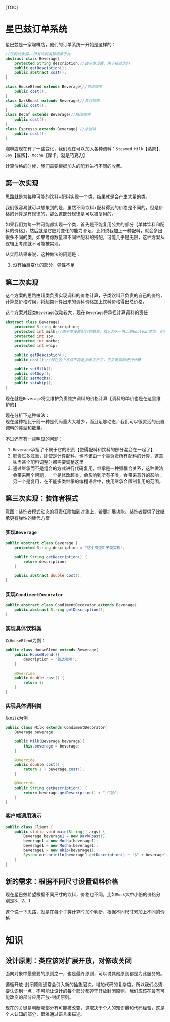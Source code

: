 [TOC]

# 星巴兹订单系统
星巴兹是一家咖啡店，他们的订单系统一开始是这样的：
```java
//饮料抽象类——所有饮料类都继承于此
abstract class Beverage{
    protected String description;//由子类设置，用于描述饮料
    public getDesciption();
    public abstract cost();
}

class HouseBlend extends Beverage{//首选咖啡
    public cost();
}
class DarkRoast extends Beverage{//焦炒咖啡
    public cost();
}
class Decaf extends Beverage{//脱因咖啡
    public cost();
}
class Espresso extends Beverage{ //浓咖啡
    public cost();
}
```

咖啡店现在有了一些变化，我们现在可以加入各种调料：`Steamed Milk`【蒸奶】、`Soy`【豆浆】、`Mocha`【摩卡，就是巧克力】

计算价格的时候，我们需要根据加入的配料进行不同的收费。

## 第一次实现
思路就是为每种可能的饮料+配料实现一个类，结果就是会产生大量的类。

我们很容易就可以想象到的是，虽然不同饮料+配料得到的价格是不同的，但是价格的计算是有规律的，那么这部分规律是可以被复用的。

如果我们为每一种可能都实现一个类，首先是不能复用公共的部分【单体饮料和配料的价格】，然后就是它应对变化的能力不足，比如说我加上一种配料，就会多出很多不同的类。如果考虑数量和不同种配料的搭配，可能几乎是无限，这种方案从逻辑上考虑就不可能被实现。

从实际结果来说，这种做法的问题是：
1. 没有抽离变化的部分，弹性不足

## 第二次实现
这个方案的思路由超类负责实现调料的价格计算，子类饮料只负责的自己的价格，计算总价格时候，将超类计算出来的调料价格加上饮料价格得出总价格。

这个方案对超类`Beverage`改动较大，现在`Beverage`将承担计算调料的责任
```java
abstract class Beverage{
    protected String description;
    protected int milk;//由子类设置配料的数量，默认为0——书上是boolean类型，但很明显不如int类型灵活
    protected int soy;
    protected int mocha;
    protected int whip;
    
    public getDesciption();
    public cost();//现在这个方法不再是抽象方法了，它负责调料进行计算

    public setMilk();
    public setSoy();
    public setMocha();
    public setWhip();
}
```
现在就是`Beverage`将会维护负责维护调料的价格计算【调料的单价也是在这里维护的】

现在分析下这种做法：<br/>
现在这种相比于前一种是代码量大大减少，而且足够动态，我们可以很灵活的设置调料的类型和数量。

不过还有有一些明显的问题：
1. `Beverage`承担了不属于它的职责【使得配料和饮料的部分混合在一起了】
1. 职责过多过重，即使是计算配料，也不该由一个类负责所有配料的计算，这意味当某个配料调整时都需要调整这里
1. 通过继承而不是组合的方式进行代码复用，继承是一种强耦合关系，这种做法会带来两个问题，一个是修改超类，会影响到所有子类，会带来意外的影响；另一个是复用，在不能多类继承的编程语言中，使用继承会限制复用的范围。

## 第三次实现：装饰者模式
意图：装饰者模式动态的将责任附加到对象上，若要扩展功能，装饰者提供了比继承更有弹性的替代方案

### 实现`Beverage`
```java
public abstract class Beverage {
    protected String description = "这个描述由子类实现";

    public String getDescription() {
        return description;
    }

    public abstract double cost();
}
```

### 实现`CondimentDecorator`
```java
public abstract class CondimentDecorator extends Beverage{
    public abstract String getDescription();
}
```

### 实现具体饮料类
以`HouseBlend`为例：
```java
public class HouseBlend extends Beverage{
    public HouseBlend(){
        description = "首选咖啡";
    }

    @Override
    public double cost() {
        return 1;
    }
}
```

### 实现具体调料类
以`Milk`为例
```java
public class Milk extends CondimentDecorator{
    Beverage beverage;

    public Milk(Beverage beverage){
        this.beverage = beverage;
    }

    @Override
    public double cost() {
        return 1 + beverage.cost();
    }

    @Override
    public String getDescription() {
        return beverage.getDescription() + ",牛奶";
    }
}
```

### 客户端调用演示
```java
public class Client {
    public static void main(String[] args) {
        Beverage beverage1 = new DarkRoast();
        beverage1 = new Mocha(beverage1);
        beverage1 = new Mocha(beverage1);
        beverage1 = new Whip(beverage1);
        System.out.println(beverage1.getDescription() + "$" + beverage1.cost());
    }
}
```

## 新的需求：根据不同尺寸设置调料价格
现在星巴兹希望根据不同尺寸的饮料，价格也不同，比如`Mock`大中小倍的价格分别是3、2、1

这个说一下思路，就是在每个子类计算时加个判断，根据不同尺寸累加上不同的价格

# 知识
## 设计原则：类应该对扩展开放，对修改关闭
面向对象中最重要的原则之一，也是最终原则，可以说其他原则都是为此服务的。

遵循开放-封闭原则通常会引入新的抽象层次，增加代码的复杂度。所以我们必须要认识到一点：不可能让设计的每个部分都遵守开放封闭原则，我们应该在最有可能改变的部分应用开放-封闭原则。

现在的关键是判断哪部分有可能被改变，这取决于个人的知识量和代码经验，这是个人认知的部分，很难通过语言来描述。